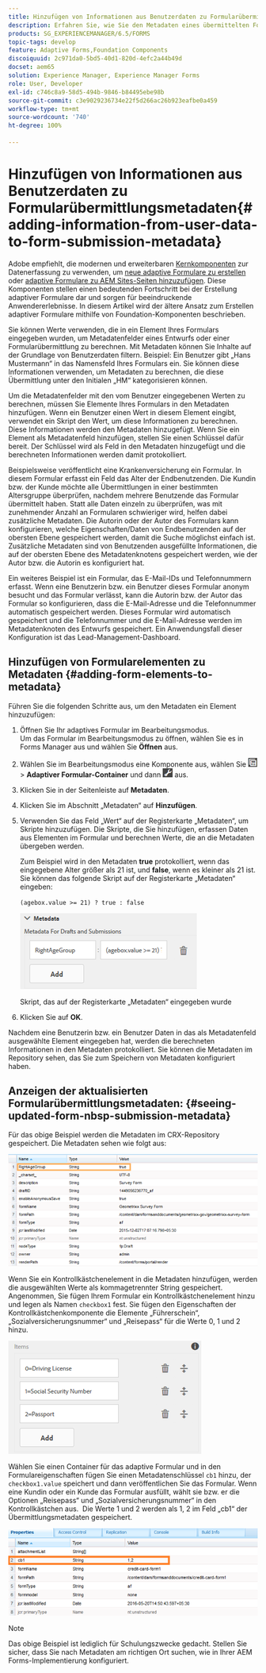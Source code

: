 ```yaml
---
title: Hinzufügen von Informationen aus Benutzerdaten zu Formularübermittlungsmetadaten
description: Erfahren Sie, wie Sie den Metadaten eines übermittelten Formulars mit vom Benutzer bereitgestellten Daten Informationen hinzufügen.
products: SG_EXPERIENCEMANAGER/6.5/FORMS
topic-tags: develop
feature: Adaptive Forms,Foundation Components
discoiquuid: 2c971da0-5bd5-40d1-820d-4efc2a44b49d
docset: aem65
solution: Experience Manager, Experience Manager Forms
role: User, Developer
exl-id: c746c8a9-58d5-494b-9846-b84495ebe98b
source-git-commit: c3e9029236734e22f5d266ac26b923eafbe0a459
workflow-type: tm+mt
source-wordcount: '740'
ht-degree: 100%

---
```


# Hinzufügen von Informationen aus Benutzerdaten zu Formularübermittlungsmetadaten{#adding-information-from-user-data-to-form-submission-metadata}

<span class="preview"> Adobe empfiehlt, die modernen und erweiterbaren [Kernkomponenten](https://experienceleague.adobe.com/docs/experience-manager-core-components/using/adaptive-forms/introduction.html?lang=de) zur Datenerfassung zu verwenden, um [neue adaptive Formulare zu erstellen](/help/forms/using/create-an-adaptive-form-core-components.md) oder [adaptive Formulare zu AEM Sites-Seiten hinzuzufügen](/help/forms/using/create-or-add-an-adaptive-form-to-aem-sites-page.md). Diese Komponenten stellen einen bedeutenden Fortschritt bei der Erstellung adaptiver Formulare dar und sorgen für beeindruckende Anwendererlebnisse. In diesem Artikel wird der ältere Ansatz zum Erstellen adaptiver Formulare mithilfe von Foundation-Komponenten beschrieben. </span>

Sie können Werte verwenden, die in ein Element Ihres Formulars eingegeben wurden, um Metadatenfelder eines Entwurfs oder einer Formularübermittlung zu berechnen. Mit Metadaten können Sie Inhalte auf der Grundlage von Benutzerdaten filtern. Beispiel: Ein Benutzer gibt „Hans Mustermann“ in das Namensfeld Ihres Formulars ein. Sie können diese Informationen verwenden, um Metadaten zu berechnen, die diese Übermittlung unter den Initialen „HM“ kategorisieren können.

Um die Metadatenfelder mit den vom Benutzer eingegebenen Werten zu berechnen, müssen Sie Elemente Ihres Formulars in den Metadaten hinzufügen. Wenn ein Benutzer einen Wert in diesem Element eingibt, verwendet ein Skript den Wert, um diese Informationen zu berechnen. Diese Informationen werden den Metadaten hinzugefügt. Wenn Sie ein Element als Metadatenfeld hinzufügen, stellen Sie einen Schlüssel dafür bereit. Der Schlüssel wird als Feld in den Metadaten hinzugefügt und die berechneten Informationen werden damit protokolliert.

Beispielsweise veröffentlicht eine Krankenversicherung ein Formular. In diesem Formular erfasst ein Feld das Alter der Endbenutzenden. Die Kundin bzw. der Kunde möchte alle Übermittlungen in einer bestimmten Altersgruppe überprüfen, nachdem mehrere Benutzende das Formular übermittelt haben. Statt alle Daten einzeln zu überprüfen, was mit zunehmender Anzahl an Formularen schwieriger wird, helfen dabei zusätzliche Metadaten. Die Autorin oder der Autor des Formulars kann konfigurieren, welche Eigenschaften/Daten von Endbenutzenden auf der obersten Ebene gespeichert werden, damit die Suche möglichst einfach ist. Zusätzliche Metadaten sind von Benutzenden ausgefüllte Informationen, die auf der obersten Ebene des Metadatenknotens gespeichert werden, wie der Autor bzw. die Autorin es konfiguriert hat.

Ein weiteres Beispiel ist ein Formular, das E-Mail-IDs und Telefonnummern erfasst. Wenn eine Benutzerin bzw. ein Benutzer dieses Formular anonym besucht und das Formular verlässt, kann die Autorin bzw. der Autor das Formular so konfigurieren, dass die E-Mail-Adresse und die Telefonnummer automatisch gespeichert werden. Dieses Formular wird automatisch gespeichert und die Telefonnummer und die E-Mail-Adresse werden im Metadatenknoten des Entwurfs gespeichert. Ein Anwendungsfall dieser Konfiguration ist das Lead-Management-Dashboard.

## Hinzufügen von Formularelementen zu Metadaten {#adding-form-elements-to-metadata}

Führen Sie die folgenden Schritte aus, um den Metadaten ein Element hinzuzufügen:

1. Öffnen Sie Ihr adaptives Formular im Bearbeitungsmodus.\
   Um das Formular im Bearbeitungsmodus zu öffnen, wählen Sie es in Forms Manager aus und wählen Sie **Öffnen** aus.
1. Wählen Sie im Bearbeitungsmodus eine Komponente aus, wählen Sie ![field-level](assets/field-level.png) > **Adaptiver Formular-Container** und dann ![cmppr](assets/cmppr.png) aus.
1. Klicken Sie in der Seitenleiste auf **Metadaten**.
1. Klicken Sie im Abschnitt „Metadaten“ auf **Hinzufügen**.
1. Verwenden Sie das Feld „Wert“ auf der Registerkarte „Metadaten“, um Skripte hinzuzufügen. Die Skripte, die Sie hinzufügen, erfassen Daten aus Elementen im Formular und berechnen Werte, die an die Metadaten übergeben werden.

   Zum Beispiel wird in den Metadaten **true** protokolliert, wenn das eingegebene Alter größer als 21 ist, und **false**, wenn es kleiner als 21 ist. Sie können das folgende Skript auf der Registerkarte „Metadaten“ eingeben:

   `(agebox.value >= 21) ? true : false`

   ![Metadatenskript](assets/add-element-metadata.png)

   Skript, das auf der Registerkarte „Metadaten“ eingegeben wurde

1. Klicken Sie auf **OK**.

Nachdem eine Benutzerin bzw. ein Benutzer Daten in das als Metadatenfeld ausgewählte Element eingegeben hat, werden die berechneten Informationen in den Metadaten protokolliert. Sie können die Metadaten im Repository sehen, das Sie zum Speichern von Metadaten konfiguriert haben.

## Anzeigen der aktualisierten Formularübermittlungsmetadaten: {#seeing-updated-form-nbsp-submission-metadata}

Für das obige Beispiel werden die Metadaten im CRX-Repository gespeichert. Die Metadaten sehen wie folgt aus:

![Metadaten](assets/metadata_entry_new.png)

Wenn Sie ein Kontrollkästchenelement in die Metadaten hinzufügen, werden die ausgewählten Werte als kommagetrennter String gespeichert. Angenommen, Sie fügen Ihrem Formular ein Kontrollkästchenelement hinzu und legen als Namen `checkbox1` fest. Sie fügen den Eigenschaften der Kontrollkästchenkomponente die Elemente „Führerschein“, „Sozialversicherungsnummer“ und „Reisepass“ für die Werte 0, 1 und 2 hinzu.

![Speichern mehrerer Werte aus einem Kontrollkästchen](assets/checkbox-metadata.png)

Wählen Sie einen Container für das adaptive Formular und in den Formulareigenschaften fügen Sie einen Metadatenschlüssel `cb1` hinzu, der `checkbox1.value` speichert und dann veröffentlichen Sie das Formular. Wenn eine Kundin oder ein Kunde das Formular ausfüllt, wählt sie bzw. er die Optionen „Reisepass“ und „Sozialversicherungsnummer“ in den Kontrollkästchen aus.  Die Werte 1 und 2 werden als 1, 2 im Feld „cb1“ der Übermittlungsmetadaten gespeichert.

![Metadatenelement für mehrere Werte, ausgewählt in einem Kontrollkästchenfeld](assets/metadata-entry.png)

>[!NOTE]
>
>Das obige Beispiel ist lediglich für Schulungszwecke gedacht. Stellen Sie sicher, dass Sie nach Metadaten am richtigen Ort suchen, wie in Ihrer AEM Forms-Implementierung konfiguriert.
